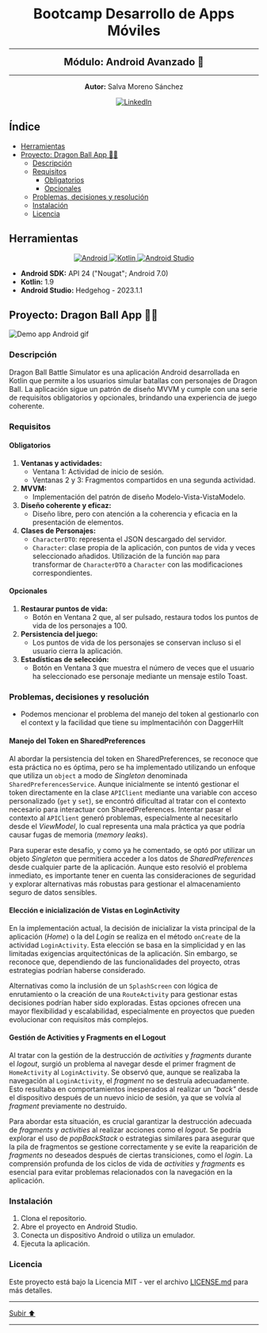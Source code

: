 <a name="top"></a>

<h1 align="center">
  <strong><span>Bootcamp Desarrollo de Apps Móviles </span></strong>
</h1>

---

<p align="center">
  <strong><span style="font-size:20px;">Módulo: Android Avanzado 🤖</span></strong>
</p>

---

<p align="center">
  <strong>Autor:</strong> Salva Moreno Sánchez
</p>

<p align="center">
  <a href="https://www.linkedin.com/in/salvador-moreno-sanchez/">
    <img src="https://img.shields.io/badge/LinkedIn-0077B5?style=for-the-badge&logo=linkedin&logoColor=white" alt="LinkedIn">
  </a>
</p>

## Índice
 
* [Herramientas](#herramientas)
* [Proyecto: Dragon Ball App 🦸🏼](#proyecto)
	* [Descripción](#descripcion)
	* [Requisitos](#requisitos)
		* [Obligatorios](#obligatorios)
		* [Opcionales](#opcionales)
	* [Problemas, decisiones y resolución](#problemas)
	* [Instalación](#instalacion)
	* [Licencia](#licencia)

<a name="herramientas"></a>
## Herramientas

<p align="center">

<a href="https://www.apple.com/es/ios/ios-17/">
   <img src="https://img.shields.io/badge/Android-3DDC84?style=for-the-badge&logo=android&logoColor=white" alt="Android">
 </a>
  
 <a href="https://www.swift.org/documentation/">
   <img src="https://img.shields.io/badge/kotlin-%237F52FF.svg?style=for-the-badge&logo=kotlin&logoColor=white" alt="Kotlin">
 </a>
  
 <a href="https://developer.apple.com/xcode/">
   <img src="https://img.shields.io/badge/Android%20Studio-3DDC84.svg?style=for-the-badge&logo=android-studio&logoColor=white" alt="Android Studio">
 </a>
  
</p>

* **Android SDK:** API 24 ("Nougat"; Android 7.0)
* **Kotlin:** 1.9
* **Android Studio:** Hedgehog - 2023.1.1

<a name="proyecto"></a>
## Proyecto: Dragon Ball App 🦸🏼

![Demo app Android gif](images/demoAppAndroid.gif)

<a name="descripcion"></a>
### Descripción

Dragon Ball Battle Simulator es una aplicación Android desarrollada en Kotlin que permite a los usuarios simular batallas con personajes de Dragon Ball. La aplicación sigue un patrón de diseño MVVM y cumple con una serie de requisitos obligatorios y opcionales, brindando una experiencia de juego coherente.

<a name="requisitos"></a>
### Requisitos

<a name="obligatorios"></a>
#### Obligatorios

1. **Ventanas y actividades:**
	* Ventana 1: Actividad de inicio de sesión.
	* Ventanas 2 y 3: Fragmentos compartidos en una segunda actividad.
2. **MVVM:**
	* Implementación del patrón de diseño Modelo-Vista-VistaModelo.
3. **Diseño coherente y eficaz:**
	* Diseño libre, pero con atención a la coherencia y eficacia en la presentación de elementos.
4. **Clases de Personajes:**
	* `CharacterDTO`: representa el JSON descargado del servidor.
	* `Character`: clase propia de la aplicación, con puntos de vida y veces seleccionado añadidos. Utilización de la función `map` para transformar de `CharacterDTO` a `Character` con las modificaciones correspondientes.

<a name="opcionales"></a>
#### Opcionales

1. **Restaurar puntos de vida:**
	* Botón en Ventana 2 que, al ser pulsado, restaura todos los puntos de vida de los personajes a 100.
2. **Persistencia del juego:**
	* Los puntos de vida de los personajes se conservan incluso si el usuario cierra la aplicación.
3. **Estadísticas de selección:**
	* Botón en Ventana 3 que muestra el número de veces que el usuario ha seleccionado ese personaje mediante un mensaje estilo Toast.

<a name="problemas"></a>
### Problemas, decisiones y resolución

* Podemos mencionar el problema del manejo del token al gestionarlo con el context y la facilidad que tiene su implmentaciñón con DaggerHilt

#### Manejo del Token en SharedPreferences

Al abordar la persistencia del token en SharedPreferences, se reconoce que esta práctica no es óptima, pero se ha implementado utilizando un enfoque que utiliza un `object` a modo de *Singleton* denominada `SharedPreferencesService`. Aunque inicialmente se intentó gestionar el token directamente en la clase `APIClient` mediante una variable con acceso personalizado (`get` y `set`), se encontró dificultad al tratar con el contexto necesario para interactuar con SharedPreferences. Intentar pasar el contexto al `APIClient` generó problemas, especialmente al necesitarlo desde el *ViewModel*, lo cual representa una mala práctica ya que podría causar fugas de memoria (*memory leaks*).

Para superar este desafío, y como ya he comentado, se optó por utilizar un objeto *Singleton* que permitiera acceder a los datos de *SharedPreferences* desde cualquier parte de la aplicación. Aunque esto resolvió el problema inmediato, es importante tener en cuenta las consideraciones de seguridad y explorar alternativas más robustas para gestionar el almacenamiento seguro de datos sensibles.

#### Elección e inicialización de Vistas en LoginActivity

En la implementación actual, la decisión de inicializar la vista principal de la aplicación (*Home*) o la del *Login* se realiza en el método `onCreate` de la actividad `LoginActivity`. Esta elección se basa en la simplicidad y en las limitadas exigencias arquitectónicas de la aplicación. Sin embargo, se reconoce que, dependiendo de las funcionalidades del proyecto, otras estrategias podrían haberse considerado.

Alternativas como la inclusión de un `SplashScreen` con lógica de enrutamiento o la creación de una `RouteActivity` para gestionar estas decisiones podrían haber sido exploradas. Estas opciones ofrecen una mayor flexibilidad y escalabilidad, especialmente en proyectos que pueden evolucionar con requisitos más complejos.

#### Gestión de Activities y Fragments en el Logout

Al tratar con la gestión de la destrucción de *activities* y *fragments* durante el *logout*, surgió un problema al navegar desde el primer fragment de `HomeActivity` al `LoginActivity`. Se observó que, aunque se realizaba la navegación al `LoginActivity`, el *fragment* no se destruía adecuadamente. Esto resultaba en comportamientos inesperados al realizar un *"back"* desde el dispositivo después de un nuevo inicio de sesión, ya que se volvía al *fragment* previamente no destruido.

Para abordar esta situación, es crucial garantizar la destrucción adecuada de *fragments* y *activities* al realizar acciones como el *logout*. Se podría explorar el uso de *popBackStack* o estrategias similares para asegurar que la pila de fragmentos se gestione correctamente y se evite la reaparición de *fragments* no deseados después de ciertas transiciones, como el *login*. La comprensión profunda de los ciclos de vida de *activities* y *fragments* es esencial para evitar problemas relacionados con la navegación en la aplicación.

<a name="instalacion"></a>
### Instalación

1. Clona el repositorio.
2. Abre el proyecto en Android Studio.
3. Conecta un dispositivo Android o utiliza un emulador.
4. Ejecuta la aplicación.

<a name="licencia"></a>
### Licencia

Este proyecto está bajo la Licencia MIT - ver el archivo [LICENSE.md](https://github.com/salvaMsanchez/DragonBallApp-Android/blob/main/LICENSE.md) para más detalles.

---

[Subir ⬆️](#top)

---


